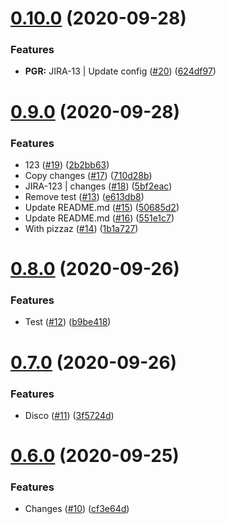 # [0.10.0](https://github.com/willclark/cuddly-disco/compare/v0.9.0...v0.10.0) (2020-09-28)


### Features

* **PGR:** JIRA-13 | Update config ([#20](https://github.com/willclark/cuddly-disco/issues/20)) ([624df97](https://github.com/willclark/cuddly-disco/commit/624df977d21b402f6f168bc3c7a19578ce5eb8e1))



# [0.9.0](https://github.com/willclark/cuddly-disco/compare/v0.8.0...v0.9.0) (2020-09-28)


### Features

* 123 ([#19](https://github.com/willclark/cuddly-disco/issues/19)) ([2b2bb63](https://github.com/willclark/cuddly-disco/commit/2b2bb6312047ce485c5ef93a2503db0b2a02c568))
* Copy changes ([#17](https://github.com/willclark/cuddly-disco/issues/17)) ([710d28b](https://github.com/willclark/cuddly-disco/commit/710d28bdee49fb91330e1e959ef5514a476d6626))
* JIRA-123 | changes ([#18](https://github.com/willclark/cuddly-disco/issues/18)) ([5bf2eac](https://github.com/willclark/cuddly-disco/commit/5bf2eace52fac659319f989390744cc8ff318a15))
* Remove test ([#13](https://github.com/willclark/cuddly-disco/issues/13)) ([e613db8](https://github.com/willclark/cuddly-disco/commit/e613db8466452d067ef04c014e8e7492a0b8cfb4))
* Update README.md ([#15](https://github.com/willclark/cuddly-disco/issues/15)) ([50685d2](https://github.com/willclark/cuddly-disco/commit/50685d2e8816b4ef408590a58f82140886bca64c))
* Update README.md ([#16](https://github.com/willclark/cuddly-disco/issues/16)) ([551e1c7](https://github.com/willclark/cuddly-disco/commit/551e1c75ac37793736de8f3f846c9690e3716d29))
* With pizzaz ([#14](https://github.com/willclark/cuddly-disco/issues/14)) ([1b1a727](https://github.com/willclark/cuddly-disco/commit/1b1a727d55f75847fd11de8fff3b1d8a409c1ea6))



# [0.8.0](https://github.com/willclark/cuddly-disco/compare/v0.7.0...v0.8.0) (2020-09-26)


### Features

* Test ([#12](https://github.com/willclark/cuddly-disco/issues/12)) ([b9be418](https://github.com/willclark/cuddly-disco/commit/b9be418db36ec3c104ea99fc42ea58d4e6889d60))



# [0.7.0](https://github.com/willclark/cuddly-disco/compare/v0.6.0...v0.7.0) (2020-09-26)


### Features

* Disco ([#11](https://github.com/willclark/cuddly-disco/issues/11)) ([3f5724d](https://github.com/willclark/cuddly-disco/commit/3f5724de596b9f97412398355e037128d99bf5a9))



# [0.6.0](https://github.com/willclark/cuddly-disco/compare/v0.5.0...v0.6.0) (2020-09-25)


### Features

* Changes ([#10](https://github.com/willclark/cuddly-disco/issues/10)) ([cf3e64d](https://github.com/willclark/cuddly-disco/commit/cf3e64d25e1416a64f4b80810c6b1d112728d16a))



